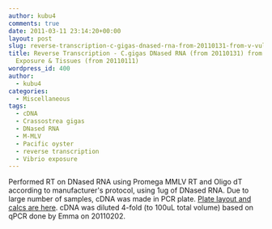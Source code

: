 ```yaml
---
author: kubu4
comments: true
date: 2011-03-11 23:14:20+00:00
layout: post
slug: reverse-transcription-c-gigas-dnased-rna-from-20110131-from-v-vulnificus-exposure-tissues-from-20110111
title: Reverse Transcription - C.gigas DNased RNA (from 20110131) from V.vulnificus
  Exposure & Tissues (from 20110111)
wordpress_id: 400
author:
  - kubu4
categories:
  - Miscellaneous
tags:
  - cDNA
  - Crassostrea gigas
  - DNased RNA
  - M-MLV
  - Pacific oyster
  - reverse transcription
  - Vibrio exposure
---
```


Performed RT on DNased RNA using Promega MMLV RT and Oligo dT according to manufacturer's protocol, using 1ug of DNased RNA. Due to large number of samples, cDNA was made in PCR plate. [Plate layout and calcs are here](httpss://spreadsheets0.google.com/ccc?hl=en&hl=en&key=tGdgxaN5NchLx8wNDKAdWzg&authkey=CMrM2CM#gid=0). cDNA was diluted 4-fold (to 100uL total volume) based on qPCR done by Emma on 20110202.
